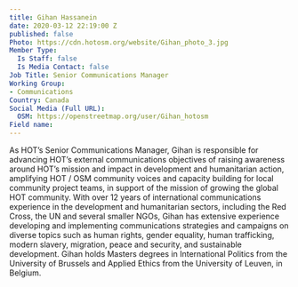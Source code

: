 ```yaml
---
title: Gihan Hassanein
date: 2020-03-12 22:19:00 Z
published: false
Photo: https://cdn.hotosm.org/website/Gihan_photo_3.jpg
Member Type:
  Is Staff: false
  Is Media Contact: false
Job Title: Senior Communications Manager
Working Group:
- Communications
Country: Canada
Social Media (Full URL):
  OSM: https://openstreetmap.org/user/Gihan_hotosm
Field name: 
---
```


As HOT’s Senior Communications Manager, Gihan is responsible for advancing HOT’s external communications objectives of raising awareness around HOT’s mission and impact  in development and humanitarian action, amplifying HOT / OSM community voices  and capacity building for local community project teams, in support of the mission of growing the global HOT community. With over 12 years of international communications experience in the development and humanitarian sectors, including the Red Cross, the UN and several smaller NGOs, Gihan has extensive experience developing and implementing communications strategies and campaigns on diverse topics such as human rights, gender equality, human trafficking, modern slavery, migration, peace and security, and sustainable development. Gihan holds Masters degrees in International Politics from the University of Brussels and Applied Ethics from the University of Leuven, in Belgium.
